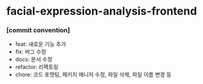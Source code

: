 ﻿# facial-expression-analysis-frontend

### [commit convention]
- feat: 새로운 기능 추가
- fix: 버그 수정
- docs: 문서 수정
- refactor: 리팩토링
- chore: 코드 포맷팅, 패키지 매니저 수정, 파일 삭제, 파일 이름 변경 등
